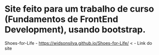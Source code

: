 # Site feito para um trabalho de curso (Fundamentos de FrontEnd Development), usando bootstrap.

Shoes-for-Life - https://widsonsilva.github.io/Shoes-for-Life/  < - Link do site
